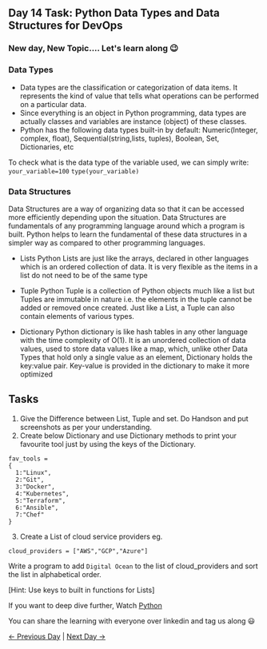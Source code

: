 ## Day 14 Task: Python Data Types and Data Structures for DevOps

### New day, New Topic.... Let's learn along 😉

### Data Types

- Data types are the classification or categorization of data items. It represents the kind of value that tells what operations can be performed on a particular data.
- Since everything is an object in Python programming, data types are actually classes and variables are instance (object) of these classes.
- Python has the following data types built-in by default: Numeric(Integer, complex, float), Sequential(string,lists, tuples), Boolean, Set, Dictionaries, etc

To check what is the data type of the variable used, we can simply write:
`your_variable=100`
`type(your_variable)`

### Data Structures

Data Structures are a way of organizing data so that it can be accessed more efficiently depending upon the situation. Data Structures are fundamentals of any programming language around which a program is built. Python helps to learn the fundamental of these data structures in a simpler way as compared to other programming languages.

- Lists
  Python Lists are just like the arrays, declared in other languages which is an ordered collection of data. It is very flexible as the items in a list do not need to be of the same type

- Tuple
  Python Tuple is a collection of Python objects much like a list but Tuples are immutable in nature i.e. the elements in the tuple cannot be added or removed once created. Just like a List, a Tuple can also contain elements of various types.

- Dictionary
  Python dictionary is like hash tables in any other language with the time complexity of O(1). It is an unordered collection of data values, used to store data values like a map, which, unlike other Data Types that hold only a single value as an element, Dictionary holds the key:value pair. Key-value is provided in the dictionary to make it more optimized

## Tasks

1. Give the Difference between List, Tuple and set. Do Handson and put screenshots as per your understanding.
2. Create below Dictionary and use Dictionary methods to print your favourite tool just by using the keys of the Dictionary.

```
fav_tools =
{
  1:"Linux",
  2:"Git",
  3:"Docker",
  4:"Kubernetes",
  5:"Terraform",
  6:"Ansible",
  7:"Chef"
}
```

3. Create a List of cloud service providers
   eg.

```
cloud_providers = ["AWS","GCP","Azure"]
```

Write a program to add `Digital Ocean` to the list of cloud_providers and sort the list in alphabetical order.

[Hint: Use keys to built in functions for Lists]

If you want to deep dive further, Watch [Python](https://youtu.be/abPgj_3hzVY)

You can share the learning with everyone over linkedin and tag us along 😃

[← Previous Day](../day13/README.md) | [Next Day →](../day15/README.md)
